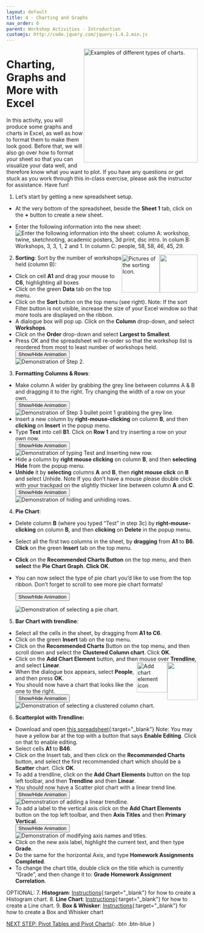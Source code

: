 ```yaml
---
layout: default
title: 4 - Charting and Graphs
nav_order: 6
parent: Workshop Activities - Introduction
customjs: http://code.jquery.com/jquery-1.4.2.min.js
---
```

<img src="images/excel-charts-graphs-01.png" style="float:right;width:300px;" alt="Examples of different types of charts."> 

# Charting, Graphs and More with Excel
In this activity, you will produce some graphs and charts in Excel, as well as how to format them to make them look good. Before that, we will also go over how to format your sheet so that you can visualize your data well, and therefore know what you want to plot. If you have any questions or get stuck as you work through this in-class exercise, please ask the instructor for assistance.  Have fun!

1. Let’s start by getting a new spreadsheet setup. 
  - At the very bottom of the spreadsheet, beside the **Sheet 1** tab, click on the **+** button to create a new sheet.
  - Enter the following information into the new sheet: <br>
    <img src="images/excel-charts-graphs-02.png" alt="Enter the following information into the sheet: column A: workshop, twine, sketchnoting, academic posters, 3d print, dsc intro. In colum B: Workshops, 3, 3, 1, 2 and 1. In column C: people, 58, 58, 46, 45, 29.">

    <img src="images/excel-charts-graphs-03.png" style="float:right;width:100px;height:100px;"> <img src="images/excel-charts-graphs-04.png" style="float:right;width:100px;height:100px;" alt="Pictures of the sorting Icon.">
 
2. **Sorting**: Sort by the number of workshops held (column B): 
  - Click on cell **A1** and drag your mouse to **C6**, highlighting all boxes
  - Click on the green **Data** tab on the top menu.
  - Click on the **Sort** button on the top menu (see right). Note: If the sort Filter button is not visible, increase the size of your Excel window so that more tools are displayed on the ribbon.
  - A dialogue box will pop up. Click on the **Column** drop-down, and select **Workshops**.
  - Click on the **Order** drop-down and select **Largest to Smallest**. 
  - Press OK and the spreadsheet will re-order so that the workshop list is reordered from most to least number of workshops held.<br>
    <button onclick="toggle('gif1')">Show/Hide Animation</button>
    <div id="gif1">
    <img src="images/excel-charts-graphs-05.gif" alt="Demonstration of Step 2.">
    </div>
 
3. **Formatting Columns & Rows**:
  - Make column A wider by grabbing the grey line between columns A & B and dragging it to the right. Try changing the width of a row on your own. <br>
    <button onclick="toggle('gif2')">Show/Hide Animation</button>
    <div id="gif2">
    <img src="images/excel-charts-graphs-06.gif" alt="Demonstration of Step 3 bullet point 1 grabbing the grey line."> 
    </div>
  - Insert a new column by **right-mouse-clicking** on column **B**, and then **clicking** on **Insert** in the popup menu. 
  - Type **Test** into cell **B1**. Click on **Row 1** and try inserting a row on your own now. <br>
    <button onclick="toggle('gif3')">Show/Hide Animation</button>
    <div id="gif3">
    <img src="images/excel-charts-graphs-07.gif" alt="Demonstration of typing Test and inserting new row.">
    </div>
  - Hide a column by **right mouse clicking** on column **B**, and then **selecting Hide** from the popup menu. 
  - **Unhide** it by **selecting** columns **A** and **B**, then **right mouse click** on **B** and select Unhide. Note If you don’t have a mouse please double click with your trackpad on the slightly thicker line between column **A** and **C**.<br>
    <button onclick="toggle('gif4')">Show/Hide Animation</button>
    <div id="gif4">
    <img src="images/excel-charts-graphs-08.gif" alt="Demonstration of hiding and unhiding rows.">
    </div>
 
4. **Pie Chart**:
  - Delete column **B** (where you typed “Test” in step 3c) by **right-mouse-clicking** on column **B**, and then **clicking** on **Delete** in the popup menu. 
  - Select all the first two columns in the sheet, by **dragging** from **A1** to **B6**. **Click** on the green **Insert** tab on the top menu.
  - **Click** on the **Recommended Charts Button** on the top menu, and then **select** the **Pie Chart Graph**. **Click OK**.
  - You can now select the type of pie chart you’d like to use from the top ribbon. Don’t forget to scroll to see more pie chart formats! 

    <button onclick="toggle('gif6')">Show/Hide Animation</button>
    <div id="gif6">
    <img src="images/excel-charts-graphs-12.gif" alt="Demonstration of selecting a pie chart.">
    </div>
 
5. **Bar Chart with trendline**:
  - Select all the cells in the sheet, by dragging from **A1 to C6**.
  - Click on the green **Insert** tab on the top menu.
  - Click on the **Recommended Charts** Button on the top menu, and then scroll down and select the **Clustered Column chart**. Click **OK**.
  - Click on the **Add Chart Element** button, and then mouse over **Trendline**, and select **Linear**. 
  <img src="images/excel-charts-graphs-13.png" style="float:right;width:80px;height:100px;"> <img src="images/excel-charts-graphs-14.png" style="float:right;width:80px" alt="Add chart element icon"> 
  - When the dialogue box appears, select **People**, and then press **OK**.
  - You should now have a chart that looks like the one to the right.<br>
    <button onclick="toggle('gif7')">Show/Hide Animation</button>
    <div id="gif7">
    <img src="images/excel-charts-graphs-15.gif" alt="Demonstration of selecting a clustered column chart.">
    </div>
 
6. **Scatterplot with Trendline:** 
  - Download and open [this spreadsheet](docs/dsc-charting-graphs.xlsx){:target="_blank"}  Note: You may have a yellow bar at the top with a button that says **Enable Editing**. Click on that to enable editing.
  - Select cells **A1** to **B46**. 
  - Click on the Insert tab, and then click on the **Recommended Charts** button, and select the first recommended chart which should be a **Scatter** chart. Click **OK**.
  - To add a trendline, click on the **Add Chart Elements** button on the top left toolbar, and then **Trendline** and then **Linear**.
  - You should now have a Scatter plot chart with a linear trend line.<br>
    <button onclick="toggle('gif8')">Show/Hide Animation</button>
    <div id="gif8">
    <img src="images/excel-charts-graphs-17.gif" alt="Demonstration of adding a linear trendline.">
    </div>
  - To add a label to the vertical axis click on the **Add Chart Elements** button on the top left toolbar, and then **Axis Titles** and then **Primary Vertical**. <br>
    <button onclick="toggle('gif9')">Show/Hide Animation</button>
    <div id="gif9">
    <img src="images/excel-charts-graphs-16.gif" alt="Demonstration of modifying axis names and titles.">
    </div>
  - Click on the new axis label, highlight the current text, and then type **Grade**.<br>
  - Do the same for the horizontal Axis, and type **Homework Assignments Completed**.<br>
  - To change the chart title, double click on the title which is currently “Grade”, and then change it to: **Grade Homework Assignment Correlation**.

OPTIONAL:
7. **Histogram**:  [Instructions](http://bit.ly/2I78FNh){:target="_blank"} for how to create a Histogram chart.
8. **Line Chart**: [Instructions](http://bit.ly/2HXiIEk){:target="_blank"} for how to create a Line chart.
9. **Box & Whisker**: [Instructions](http://bit.ly/2I90O1w){:target="_blank"} for how to create a Box and Whisker chart

<script>  

    function toggle(input) {
        var x = document.getElementById(input);
        if (x.style.display === "none") {
            x.style.display = "block";
        } else {
            x.style.display = "none";
        }
    }
</script>

[NEXT STEP: Pivot Tables and Pivot Charts](pivot-tables-charts.html){: .btn .btn-blue }
